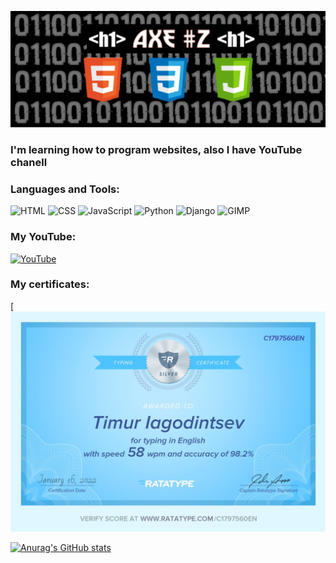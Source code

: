 [![Header](https://github.com/1-A-X-E-1/1-a-x-e-1/blob/main/assets/20220124_153912.png)](https://www.youtube.com/channel/UCWSPDorB5Z6h295m8AnatdA)


### I'm learning how to program websites, also I have YouTube chanell


### Languages and Tools:
![HTML](https://img.shields.io/badge/-HTML-000000?style=for-the-badge&logo=HTML5&logoColor=E34F26)
![CSS](https://img.shields.io/badge/-CSS-000000?style=for-the-badge&logo=CSS3&logoColor=1572B6)
![JavaScript](https://img.shields.io/badge/-JavaScript-000000?style=for-the-badge&logo=JavaScript&logoColor=F7DF1E)
![Python](https://img.shields.io/badge/-Python-000000?style=for-the-badge&logo=Python&logoColor=3776AB)
![Django](https://img.shields.io/badge/-Django-000000?style=for-the-badge&logo=Django&logoColor=092E20)
![GIMP](https://img.shields.io/badge/-GIMP-000000?style=for-the-badge&logo=GIMP&logoColor=5C5543)

### My YouTube:
[![YouTube](https://img.shields.io/badge/-YouTube-000000?style=for-the-badge&logo=YouTube&logoColor=FF0000)](https://www.youtube.com/channel/UCWSPDorB5Z6h295m8AnatdA)

### My certificates:
[![Type_test](https://github.com/1-A-X-E-1/1-a-x-e-1/blob/main/assets/1797560-0.jpg)

[![Anurag's GitHub stats](https://github-readme-stats.vercel.app/api?username=1-a-x-e-1&count_private=true&show_icons=true&theme=tokyonight)](https://github.com/anuraghazra/github-readme-stats)


